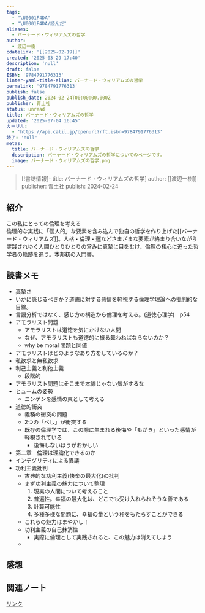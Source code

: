 ```yaml
---
tags:
  - "\U0001F4DA"
  - "\U0001F4DA/読んだ"
aliases:
  - バーナード・ウィリアムズの哲学
author:
  - 渡辺一樹
cdatelink: '[[2025-02-19]]'
created: '2025-03-29 17:40'
description: 'null'
draft: false
ISBN: '9784791776313'
linter-yaml-title-alias: バーナード・ウィリアムズの哲学
permalink: '9784791776313'
publish: false
publish_date: 2024-02-24T00:00:00.000Z
publisher: 青土社
status: unread
title: バーナード・ウィリアムズの哲学
updated: '2025-07-04 16:45'
カーリル:
  - 'https://api.calil.jp/openurl?rft.isbn=9784791776313'
読了: 'null'
metas:
  title: バーナード・ウィリアムズの哲学
  description: バーナード・ウィリアムズの哲学についてのページです。
  image: バーナード・ウィリアムズの哲学.png
---
```

>[!書誌情報]-
>title: バーナード・ウィリアムズの哲学]
>author: [[渡辺一樹]]
>publisher: 青土社
>publish: 2024-02-24

## 紹介

この私にとっての倫理を考える  
倫理的な実践に「個人的」な要素を含み込んで独自の哲学を作り上げた[[バーナード・ウィリアムズ]]。人格・倫理・運などさまざまな要素が絡まり合いながら実践されゆく人間ひとりひとりの営みに真摯に目をむけ、倫理の核心に迫った哲学者の軌跡を追う。本邦初の入門書。
## 読書メモ
- 真摯さ
- いかに感じるべきか？道徳に対する感情を軽視する倫理学理論への批判的な目線。
- 言語分析ではなく、感じ方の構造から倫理を考える。(道徳心理学)　p54
- アモラリスト問題
	- アモラリストは道徳を気にかけない人間
	- なぜ、アモラリストも道徳的に振る舞わねばならないのか？
	- why be moral 問題と同値
- アモラリストはどのようなあり方をしているのか？
- 私欲求と無私欲求
- 利己主義と利他主義
	- 段階的
- アモラリスト問題はそこまで本線じゃない気がするな
- ヒュームの姿勢
	- ニンゲンを感情の束として考える
- 道徳的衝突
	- 義務の衝突の問題
	- 2つの「べし」が衝突する
	- 既存の倫理学では、この際に生まれる後悔や「もがき」といった感情が軽視されている
		- 後悔しないほうがおかしい
- 第二章　倫理は理論化できるのか
- インテグリティによる異議
- 功利主義批判
	- 古典的な功利主義(快楽の最大化)の批判
	- まず功利主義の魅力について整理
		1. 現実の人間について考えること
		2. 普遍性。幸福の最大化は、どこでも受け入れられそうな善である
		3. 計算可能性
		4. 多種多様な問題に、幸福の量という秤をもたらすことができる
	- これらの魅力はまやかし！
	- 功利主義の自己抹消性
		- 実際に倫理として実践されると、この魅力は消えてしまう
	- 
## 感想
## 関連ノート

<a href="https://asadaame5121.net/9784791776313" class="u-url">リンク</a>

